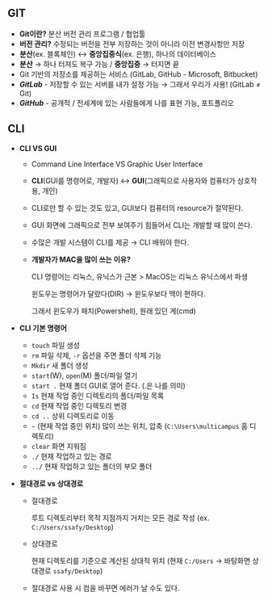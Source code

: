 ## GIT
- **Git이란?** 분산 버전 관리 프로그램 / 협업툴
- **버전 관리?** 수정되는 버전을 전부 저장하는 것이 아니라 이전 변경사항만 저장
- **분산**(ex. 블록체인) ↔ **중앙집중식**(ex. 은행), 하나의 데이터베이스
- **분산** → 하나 터져도 복구 가능 / **중앙집중** → 터지면 끝
- Git 기반의 저장소를 제공하는 서비스 (GitLab, GitHub - Microsoft, Bitbucket)
- ***GitLab*** - 저장할 수 있는 서버를 내가 설정 가능 → 그래서 우리가 사용! (GitLab ≠ Git)
- ***GitHub*** - 공개적 / 전세계에 있는 사람들에게 나를 표현 가능, 포트폴리오

## CLI
- **CLI VS GUI**
    - Command Line Interface VS Graphic User Interface
    - **CLI**(GUI를 명령어로, 개발자) ↔ **GUI**(그래픽으로 사용자와 컴퓨터가 상호작용, 개인)
    - CLI로만 할 수 있는 것도 있고, GUI보다 컴퓨터의 resource가 절약된다.
    - GUI 화면에 그래픽으로 전부 보여주기 힘들어서 CLI는 개발할 때 많이 쓴다.
    - 수많은 개발 시스템이 CLI를 제공 → CLI 배워야 한다.
    - **개발자가 MAC을 많이 쓰는 이유?**
        
        CLI 명령어는 리눅스, 유닉스가 근본 > MacOS는 리눅스 유닉스에서 파생
        
        윈도우는 명령어가 달랐다(DIR) → 윈도우보다 맥이 편하다.
        
        그래서 윈도우가 패치(Powershell), 원래 있던 게(cmd)
        
- **CLI 기본 명령어**
    - `touch` 파일 생성
    - `rm` 파일 삭제, `-r` 옵션을 주면 폴더 삭제 기능
    - `Mkdir` 새 폴더 생성
    - `start`(W), `open`(M) 폴더/파일 열기
    - `start .` 현재 폴더 GUI로 열어 준다. (.은 나를 의미)
    - `Is` 현재 작업 중인 디렉토리의 폴더/파일 목록
    - `cd` 현재 작업 중인 디렉토리 변경
    - `cd ..` 상위 디렉토리로 이동
    - `~` (현재 작업 중인 위치) 많이 쓰는 위치, 압축 (`C:\Users\multicampus` 홈 디렉토리)
    - `clear` 화면 지워짐
    - `./` 현재 작업하고 있는 경로
    - `../` 현재 작업하고 있는 폴더의 부모 폴더

- **절대경로 vs 상대경로**
    - 절대경로
        
        루트 디렉토리부터 목적 지점까지 거치는 모든 경로 작성 (ex. `C:/Users/ssafy/Desktop`)
    - 상대경로
        
        현재 디렉토리를 기준으로 계산된 상대적 위치 (현재 `C:/Users` → 바탕화면 상대경로 `ssafy/Desktop`)
    - 절대경로 사용 시 컴을 바꾸면 에러가 날 수도 있다.

